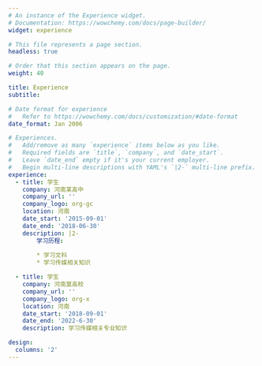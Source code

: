 ```yaml
---
# An instance of the Experience widget.
# Documentation: https://wowchemy.com/docs/page-builder/
widget: experience

# This file represents a page section.
headless: true

# Order that this section appears on the page.
weight: 40

title: Experience
subtitle:

# Date format for experience
#   Refer to https://wowchemy.com/docs/customization/#date-format
date_format: Jan 2006

# Experiences.
#   Add/remove as many `experience` items below as you like.
#   Required fields are `title`, `company`, and `date_start`.
#   Leave `date_end` empty if it's your current employer.
#   Begin multi-line descriptions with YAML's `|2-` multi-line prefix.
experience:
  - title: 学生
    company: 河南某高中
    company_url: ''
    company_logo: org-gc
    location: 河南
    date_start: '2015-09-01'
    date_end: '2018-06-30'
    description: |2-
        学习历程:
        
        * 学习文科
        * 学习传媒相关知识

  - title: 学生
    company: 河南莫高校
    company_url: ''
    company_logo: org-x
    location: 河南
    date_start: '2018-09-01'
    date_end: '2022-6-30'
    description: 学习传媒相关专业知识

design:
  columns: '2'
---
```

